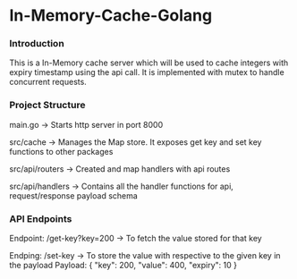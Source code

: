 # In-Memory-Cache-Golang


### Introduction

This is a In-Memory cache server which will be used to cache integers with expiry timestamp using the api call. It is implemented with mutex to handle concurrent requests.


### Project Structure

main.go -> Starts http server in port 8000

src/cache -> Manages the Map store. It exposes get key and set key functions to other packages

src/api/routers -> Created and map handlers with api routes

src/api/handlers -> Contains all the handler functions for api, request/response payload schema


### API Endpoints

Endpoint: /get-key?key=200  -> To fetch the value stored for that key

Endping: /set-key -> To store the value with respective to the given key in the payload
Payload:
{
    "key": 200,
    "value": 400,
    "expiry": 10
}

